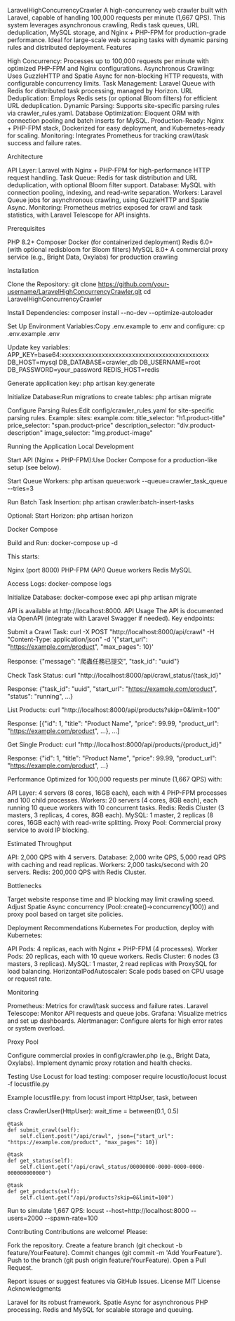 LaravelHighConcurrencyCrawler
A high-concurrency web crawler built with Laravel, capable of handling 100,000 requests per minute (1,667 QPS). This system leverages asynchronous crawling, Redis task queues, URL deduplication, MySQL storage, and Nginx + PHP-FPM for production-grade performance. Ideal for large-scale web scraping tasks with dynamic parsing rules and distributed deployment.
Features

High Concurrency: Processes up to 100,000 requests per minute with optimized PHP-FPM and Nginx configurations.
Asynchronous Crawling: Uses GuzzleHTTP and Spatie Async for non-blocking HTTP requests, with configurable concurrency limits.
Task Management: Laravel Queue with Redis for distributed task processing, managed by Horizon.
URL Deduplication: Employs Redis sets (or optional Bloom filters) for efficient URL deduplication.
Dynamic Parsing: Supports site-specific parsing rules via crawler_rules.yaml.
Database Optimization: Eloquent ORM with connection pooling and batch inserts for MySQL.
Production-Ready: Nginx + PHP-FPM stack, Dockerized for easy deployment, and Kubernetes-ready for scaling.
Monitoring: Integrates Prometheus for tracking crawl/task success and failure rates.

Architecture

API Layer: Laravel with Nginx + PHP-FPM for high-performance HTTP request handling.
Task Queue: Redis for task distribution and URL deduplication, with optional Bloom filter support.
Database: MySQL with connection pooling, indexing, and read-write separation.
Workers: Laravel Queue jobs for asynchronous crawling, using GuzzleHTTP and Spatie Async.
Monitoring: Prometheus metrics exposed for crawl and task statistics, with Laravel Telescope for API insights.

Prerequisites

PHP 8.2+
Composer
Docker (for containerized deployment)
Redis 6.0+ (with optional redisbloom for Bloom filters)
MySQL 8.0+
A commercial proxy service (e.g., Bright Data, Oxylabs) for production crawling

Installation

Clone the Repository:
git clone https://github.com/your-username/LaravelHighConcurrencyCrawler.git
cd LaravelHighConcurrencyCrawler


Install Dependencies:
composer install --no-dev --optimize-autoloader


Set Up Environment Variables:Copy .env.example to .env and configure:
cp .env.example .env

Update key variables:
APP_KEY=base64:xxxxxxxxxxxxxxxxxxxxxxxxxxxxxxxxxxxxxxxxxxxx
DB_HOST=mysql
DB_DATABASE=crawler_db
DB_USERNAME=root
DB_PASSWORD=your_password
REDIS_HOST=redis

Generate application key:
php artisan key:generate


Initialize Database:Run migrations to create tables:
php artisan migrate


Configure Parsing Rules:Edit config/crawler_rules.yaml for site-specific parsing rules. Example:
sites:
  example.com:
    title_selector: "h1.product-title"
    price_selector: "span.product-price"
    description_selector: "div.product-description"
    image_selector: "img.product-image"



Running the Application
Local Development

Start API (Nginx + PHP-FPM):Use Docker Compose for a production-like setup (see below).

Start Queue Workers:
php artisan queue:work --queue=crawler_task_queue --tries=3


Run Batch Task Insertion:
php artisan crawler:batch-insert-tasks


Optional: Start Horizon:
php artisan horizon



Docker Compose

Build and Run:
docker-compose up -d

This starts:

Nginx (port 8000)
PHP-FPM (API)
Queue workers
Redis
MySQL


Access Logs:
docker-compose logs


Initialize Database:
docker-compose exec api php artisan migrate



API is available at http://localhost:8000.
API Usage
The API is documented via OpenAPI (integrate with Laravel Swagger if needed). Key endpoints:

Submit a Crawl Task:
curl -X POST "http://localhost:8000/api/crawl" -H "Content-Type: application/json" -d '{"start_url": "https://example.com/product", "max_pages": 10}'

Response:
{"message": "爬蟲任務已提交", "task_id": "uuid"}


Check Task Status:
curl "http://localhost:8000/api/crawl_status/{task_id}"

Response:
{"task_id": "uuid", "start_url": "https://example.com/product", "status": "running", ...}


List Products:
curl "http://localhost:8000/api/products?skip=0&limit=100"

Response:
[{"id": 1, "title": "Product Name", "price": 99.99, "product_url": "https://example.com/product", ...}, ...]


Get Single Product:
curl "http://localhost:8000/api/products/{product_id}"

Response:
{"id": 1, "title": "Product Name", "price": 99.99, "product_url": "https://example.com/product", ...}



Performance
Optimized for 100,000 requests per minute (1,667 QPS) with:

API Layer: 4 servers (8 cores, 16GB each), each with 4 PHP-FPM processes and 100 child processes.
Workers: 20 servers (4 cores, 8GB each), each running 10 queue workers with 10 concurrent tasks.
Redis: Redis Cluster (3 masters, 3 replicas, 4 cores, 8GB each).
MySQL: 1 master, 2 replicas (8 cores, 16GB each) with read-write splitting.
Proxy Pool: Commercial proxy service to avoid IP blocking.

Estimated Throughput

API: 2,000 QPS with 4 servers.
Database: 2,000 write QPS, 5,000 read QPS with caching and read replicas.
Workers: 2,000 tasks/second with 20 servers.
Redis: 200,000 QPS with Redis Cluster.

Bottlenecks

Target website response time and IP blocking may limit crawling speed.
Adjust Spatie Async concurrency (Pool::create()->concurrency(100)) and proxy pool based on target site policies.

Deployment Recommendations
Kubernetes
For production, deploy with Kubernetes:

API Pods: 4 replicas, each with Nginx + PHP-FPM (4 processes).
Worker Pods: 20 replicas, each with 10 queue workers.
Redis Cluster: 6 nodes (3 masters, 3 replicas).
MySQL: 1 master, 2 read replicas with ProxySQL for load balancing.
HorizontalPodAutoscaler: Scale pods based on CPU usage or request rate.

Monitoring

Prometheus: Metrics for crawl/task success and failure rates.
Laravel Telescope: Monitor API requests and queue jobs.
Grafana: Visualize metrics and set up dashboards.
Alertmanager: Configure alerts for high error rates or system overload.

Proxy Pool

Configure commercial proxies in config/crawler.php (e.g., Bright Data, Oxylabs).
Implement dynamic proxy rotation and health checks.

Testing
Use Locust for load testing:
composer require locustio/locust
locust -f locustfile.py

Example locustfile.py:
from locust import HttpUser, task, between

class CrawlerUser(HttpUser):
    wait_time = between(0.1, 0.5)

    @task
    def submit_crawl(self):
        self.client.post("/api/crawl", json={"start_url": "https://example.com/product", "max_pages": 10})

    @task
    def get_status(self):
        self.client.get("/api/crawl_status/00000000-0000-0000-0000-000000000000")

    @task
    def get_products(self):
        self.client.get("/api/products?skip=0&limit=100")

Run to simulate 1,667 QPS:
locust --host=http://localhost:8000 --users=2000 --spawn-rate=100

Contributing
Contributions are welcome! Please:

Fork the repository.
Create a feature branch (git checkout -b feature/YourFeature).
Commit changes (git commit -m 'Add YourFeature').
Push to the branch (git push origin feature/YourFeature).
Open a Pull Request.

Report issues or suggest features via GitHub Issues.
License
MIT License
Acknowledgments

Laravel for its robust framework.
Spatie Async for asynchronous PHP processing.
Redis and MySQL for scalable storage and queuing.

